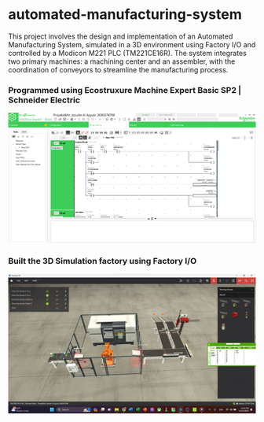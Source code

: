 # automated-manufacturing-system
This project involves the design and implementation of an Automated Manufacturing System, simulated in a 3D environment using Factory I/O and controlled by a Modicon M221 PLC (TM221CE16R). The system integrates two primary machines: a machining center and an assembler, with the coordination of conveyors to streamline the manufacturing process.

### Programmed using Ecostruxure Machine Expert Basic SP2 | Schneider Electric
![Schneider electric](https://github.com/izzudin01/automated-manufacturing-system/blob/main/Screenshot%202024-06-15%20162034.png)

### Built the 3D Simulation factory using Factory I/O
![factoryIO simulation](https://github.com/izzudin01/automated-manufacturing-system/blob/main/ProyekAkhir_Izzudin%20Al%20Ayyubi_2006574780.png)
